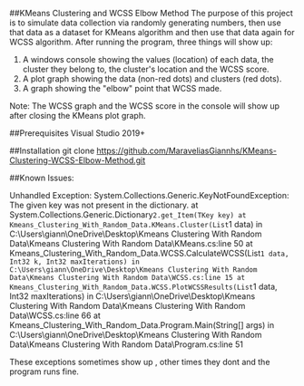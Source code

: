 ##KMeans Clustering and WCSS Elbow Method
The purpose of this project is to simulate data collection via randomly generating numbers, then use that data as a dataset for KMeans algorithm and then use that data again for WCSS algorithm. 
After running the program, three things will show up:

1. A windows console showing the values (location) of each data, the cluster they belong to, the cluster's location and the WCSS score.
2. A plot graph showing the data (non-red dots) and clusters (red dots).
3. A graph showing the "elbow" point that WCSS made.

Note: The WCSS graph and the WCSS score in the console will show up after closing the KMeans plot graph.

##Prerequisites
Visual Studio 2019+

##Installation
git clone https://github.com/MaraveliasGiannhs/KMeans-Clustering-WCSS-Elbow-Method.git

##Known Issues:

Unhandled Exception: System.Collections.Generic.KeyNotFoundException: The given key was not present in the dictionary.
   at System.Collections.Generic.Dictionary`2.get_Item(TKey key)
   at Kmeans_Clustering_With_Random_Data.KMeans.Cluster(List`1 data) in C:\Users\giann\OneDrive\Desktop\Kmeans Clustering With Random Data\Kmeans Clustering With Random Data\KMeans.cs:line 50
   at Kmeans_Clustering_With_Random_Data.WCSS.CalculateWCSS(List`1 data, Int32 k, Int32 maxIterations) in C:\Users\giann\OneDrive\Desktop\Kmeans Clustering With Random Data\Kmeans Clustering With Random Data\WCSS.cs:line 15
   at Kmeans_Clustering_With_Random_Data.WCSS.PlotWCSSResults(List`1 data, Int32 maxIterations) in C:\Users\giann\OneDrive\Desktop\Kmeans Clustering With Random Data\Kmeans Clustering With Random Data\WCSS.cs:line 66
   at Kmeans_Clustering_With_Random_Data.Program.Main(String[] args) in C:\Users\giann\OneDrive\Desktop\Kmeans Clustering With Random Data\Kmeans Clustering With Random Data\Program.cs:line 51

These exceptions sometimes show up , other times they dont and the program runs fine. 


